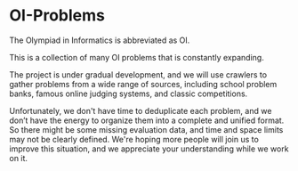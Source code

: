 # OI-Problems

The Olympiad in Informatics is abbreviated as OI.

This is a collection of many OI problems that is constantly expanding.

The project is under gradual development, and we will use crawlers to gather problems from a wide range of sources, including school problem banks, famous online judging systems, and classic competitions.

Unfortunately, we don't have time to deduplicate each problem, and we don’t have the energy to organize them into a complete and unified format. So there might be some missing evaluation data, and time and space limits may not be clearly defined. We're hoping more people will join us to improve this situation, and we appreciate your understanding while we work on it.

